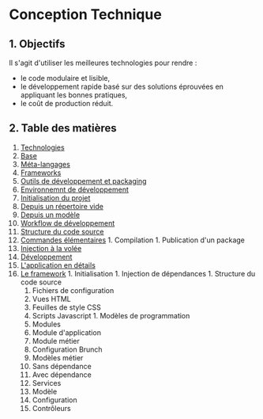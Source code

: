# Conception Technique

## 1. <a name="objectifs"></a>Objectifs
Il s'agit d'utiliser les meilleures technologies pour rendre :
- le code modulaire et lisible,
- le développement rapide basé sur des solutions éprouvées en appliquant les bonnes pratiques,
- le coût de production réduit.

## 2. <a name="index"></a>Table des matières
1. [Technologies][technologies]
  1. [Base][technologies-base]
  1. [Méta-langages][technologies-meta-langages]
  1. [Frameworks][technologies-frameworks]
  1. [Outils de développement et packaging][technologies-tools-packaging]
1. [Environnemnt de développement][dev-environment]
1. [Initialisation du projet][project-setup]
  1. [Depuis un répertoire vide][project-setup-scratch]
  1. [Depuis un modèle][project-setup-template]
1. [Workflow de développement][dev-workflow]
  1. [Structure du code source][dev-workflow-sourcelayout]
  1. [Commandes élémentaires][dev-workflow-commands]
    1. Compilation
    1. Publication d'un package
  1. [Injection à la volée][dev-workflow-injection]
  1. [Développement][dev-workflow-development]
1. [L'application en détails][application]
  1. [Le framework][application-fwk]
    1. Initialisation
    1. Injection de dépendances
    1. Structure du code source
      1. Fichiers de configuration
      1. Vues HTML
      1. Feuilles de style CSS
      1. Scripts Javascript
    1. Modèles de programmation
      1. Modules
        1. Module d'application
        1. Module métier
        1. Configuration Brunch
      1. Modèles métier
        1. Sans dépendance
        1. Avec dépendance
      1. Services
        1. Modèle
        1. Configuration
      1. Contrôleurs

[application]: <application/readme.md> (L'application en détails)
[application-fwk]: <application/readme.md#framework> (Le framework)

[dev-environment]: <dev-environment.md> (Environnement de développement)

[dev-workflow]: <dev-workflow.md> (Workflow de développement)
[dev-workflow-commands]: <dev-workflow.md#commands> (Commandes élémentaires)
[dev-workflow-sourcelayout]: <dev-workflow.md#sourcelayout> (Structure du code source)
[dev-workflow-injection]: <dev-workflow.md#injection> (Injection à la volée)
[dev-workflow-development]: <dev-workflow.md#developpement> (Développement)

[project-setup]: <project-setup.md> (Initialisation du projet)
[project-setup-scratch]: <project-setup.md#scratch> (Initialisation depuis un répertoire vide)
[project-setup-template]: <project-setup.md#template> (Initialisation depuis un modèle)

[technologies]: <technologies.md> (Technologies)
[technologies-base]: <technologies.md#base> (Technologies - Base)
[technologies-meta-langages]: <technologies.md#meta-langages> (Technologies - Méta-langages)
[technologies-frameworks]: <technologies.md#frameworks> (Technologies - Frameworks)
[technologies-tools-packaging]: <technologies.md#tools-packaging> (Technologies - Outils de développement et packaging)

